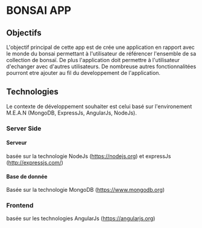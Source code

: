 # BONSAI APP
## Objectifs
L'objectif principal de cette app est de crée une application en rapport avec le monde du bonsai permettant à l'utilisateur de référencer l'ensemble de sa collection de bonsaï. De plus l'application doit permettre à l'utilisateur d'echanger avec d'autres utilisateurs. De nombreuse autres fonctionnalitées pourront etre ajouter au fil du developpement de l'application.

## Technologies
Le contexte de développement souhaiter est celui basé sur l'environement M.E.A.N (MongoDB, ExpressJs, AngularJs, NodeJs). 

### Server Side
#### Serveur
basée sur la technologie NodeJs (https://nodejs.org) et expressJs (http://expressjs.com/)
#### Base de donnée
Basée sur la technologie MongoDB (https://www.mongodb.org)
### Frontend
basée sur les technologies AngularJs (https://angularjs.org)
